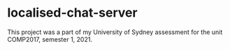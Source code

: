 # localised-chat-server

This project was a part of my University of Sydney assessment for the unit COMP2017, semester 1, 2021.
